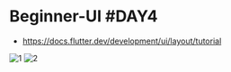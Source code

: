# Beginner-UI #DAY4

- https://docs.flutter.dev/development/ui/layout/tutorial

![1](https://user-images.githubusercontent.com/61762281/190674773-250350f4-0c76-4484-ab1c-f8ea346faed5.jpg)
![2](https://user-images.githubusercontent.com/61762281/190674785-6eb6bcbc-4475-48cf-9e03-d3c9064d8747.jpg)
